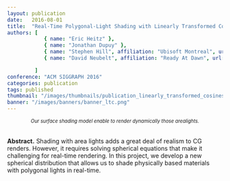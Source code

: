```yaml
---
layout: publication
date:   2016-08-01
title:  "Real-Time Polygonal-Light Shading with Linearly Transformed Cosines"
authors: [
            { name: "Eric Heitz" },
            { name: "Jonathan Dupuy" },
            { name: "Stephen Hill", affiliation: "Ubisoft Montreal", url: ""  },
            { name: "David Neubelt", affiliation: "Ready At Dawn", url: ""  },

         ]
conference: "ACM SIGGRAPH 2016"
categories: publication
tags: published
thumbnail: "/images/thumbnails/publication_linearly_transformed_cosines.png"
banner: "/images/banners/banner_ltc.png"
---
```


<!-- <img src="{{ site.url | append: site.baseurl }}/data/images/brdf-thin-film-header.png" />
<div style="position:relative;width:100%;">
    <span style="position:absolute;z-index:1;margin:0px;top:-34pt;left:1.5%;">Classical microfacets</span>
    <span style="position:absolute;z-index:1;margin:0px;top:-34pt;left:38.5%;">Iridescent microfacets</span>
    <span style="position:absolute;z-index:1;margin:0px;top:-34pt;left:75.5%;">Goniochromatic effects</span>
</div>

<span>
<a href="https://hal.inria.fr/hal-01518344/document"><img src="{{ site.url | append: site.baseurl }}/data/images/icon_pdf.png" height="32px">paper</a> &nbsp;
<a href="https://hal.inria.fr/hal-01518344v2/file/supp-mat-small%20%281%29.pdf"><img src="{{ site.url | append: site.baseurl }}/data/images/icon_pdf.png" height="32px"/>supp. pdf</a> &nbsp;
<a href="https://hal.inria.fr/hal-01518344/bibtex"><img src="{{ site.url | append: site.baseurl }}/data/images/icon_latex.png" height="32px">bib</a> &nbsp;
<a href="https://youtu.be/4nKb9hRYbPA">
<img src="{{ site.url | append: site.baseurl }}/data/images/icon_video.png" height="32px">video</a> &nbsp;
<a href="https://hal.inria.fr/hal-01518344v2/file/supplemental-code%20%282%29.zip">
<img src="{{ site.url | append: site.baseurl }}/data/images/icon_zip.png" height="32px">code</a> &nbsp; <a href="https://belcour.github.io/blog/slides/2017-brdf-thin-film/slides.html"><img src="{{ site.url | append: site.baseurl }}/data/images/icon_slides.png" height="32px">slides</a>
</span><br /> -->
<center style="font-size:0.8em; font-style:italic;">
Our surface shading model enable to render dynamically those arealights.
</center>
<br />


<p>
<strong>Abstract.</strong>
Shading with area lights adds a great deal of realism to CG renders. However, it requires solving spherical equations that make it challenging for real-time rendering. In this project, we develop a new spherical distribution that allows us to shade physically based materials with polygonal lights in real-time.
</p>
